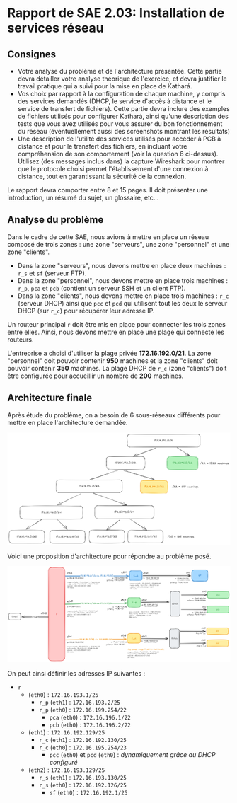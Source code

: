 # Rapport de SAE 2.03: Installation de services réseau

## Consignes

- Votre analyse du problème et de l'architecture présentée. Cette partie devra détailler votre analyse théorique de l'exercice, et devra justifier le travail pratique qui a suivi pour la mise en place de Kathará.
- Vos choix par rapport à la configuration de chaque machine, y compris des services demandés (DHCP, le service d'accès à distance et le service de transfert de fichiers). Cette partie devra inclure des exemples de fichiers utilisés pour configurer Kathará, ainsi qu'une description des tests que vous avez utilisés pour vous assurer du bon fonctionnement du réseau (éventuellement aussi des screenshots montrant les résultats)
- Une description de l'utilité des services utilisés pour accéder à PCB à distance et pour le transfert des fichiers, en incluant votre compréhension de son comportement (voir la question 6 ci-dessus). Utilisez (des messages inclus dans) la capture Wireshark pour montrer que le protocole choisi permet l'établissement d'une connexion à distance, tout en garantissant la sécurité de la connexion.

Le rapport devra comporter entre 8 et 15 pages.
Il doit présenter une introduction, un résumé du sujet, un glossaire, etc...

## Analyse du problème

Dans le cadre de cette SAE, nous avions à mettre en place un réseau composé de trois zones : une zone "serveurs", une zone "personnel" et une zone "clients".

- Dans la zone "serveurs", nous devons mettre en place deux machines : `r_s` et `sf` (serveur FTP).
- Dans la zone "personnel", nous devons mettre en place trois machines : `r_p`, `pca` et `pcb` (contient un serveur SSH et un client FTP).
- Dans la zone "clients", nous devons mettre en place trois machines : `r_c` (serveur DHCP) ainsi que `pcc` et `pcd` qui utilisent tout les deux le serveur DHCP (sur `r_c`) pour récupérer leur adresse IP.

Un routeur principal `r` doit être mis en place pour connecter les trois zones entre elles.
Ainsi, nous devons mettre en place une plage qui connecte les routeurs.

L'entreprise a choisi d'utiliser la plage privée **172.16.192.0/21**.
La zone "personnel" doit pouvoir contenir **950** machines et la zone "clients" doit pouvoir contenir **350** machines. La plage DHCP de `r_c` (zone "clients") doit être configurée pour accueillir un nombre de **200** machines.

## Architecture finale

Après étude du problème, on a besoin de 6 sous-réseaux différents pour mettre en place l'architecture demandée.

![Figure 2 : Déstructuration de l'IP](./assets/ip_destructuration.png)

Voici une proposition d'architecture pour répondre au problème posé.

![Figure 1 : Proposition d'architecture](./assets/architecture_proposition.png)

On peut ainsi définir les adresses IP suivantes :

- `r`
  - (`eth0`) : `172.16.193.1/25`
    - `r_p` (`eth1`) : `172.16.193.2/25`
    - `r_p` (`eth0`) : `172.16.199.254/22`
      - `pca` (`eth0`) : `172.16.196.1/22`
      - `pcb` (`eth0`) : `172.16.196.2/22`
  - (`eth1`) : `172.16.192.129/25`
    - `r_c` (`eth1`) : `172.16.192.130/25`
    - `r_c` (`eth0`) : `172.16.195.254/23`
      - `pcc` (`eth0`) et `pcd` (`eth0`) : *dynamiquement grâce au DHCP configuré*
  - (`eth2`) : `172.16.193.129/25`
    - `r_s` (`eth1`) : `172.16.193.130/25`
    - `r_s` (`eth0`) : `172.16.192.126/25`
      - `sf` (`eth0`) : `172.16.192.1/25`
